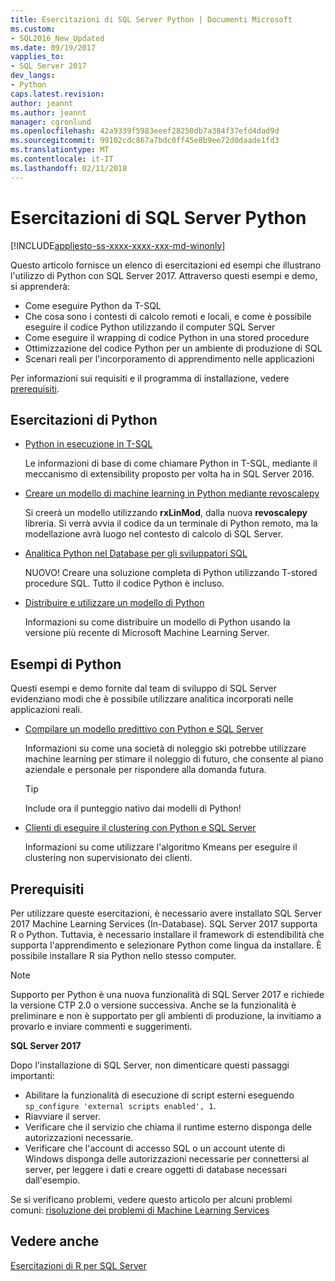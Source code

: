 ```yaml
---
title: Esercitazioni di SQL Server Python | Documenti Microsoft
ms.custom:
- SQL2016_New_Updated
ms.date: 09/19/2017
vapplies_to:
- SQL Server 2017
dev_langs:
- Python
caps.latest.revision: 
author: jeannt
ms.author: jeannt
manager: cgronlund
ms.openlocfilehash: 42a9339f5983eeef28250db7a384f37efd4dad9d
ms.sourcegitcommit: 99102cdc867a7bdc0ff45e8b9ee72d0daade1fd3
ms.translationtype: MT
ms.contentlocale: it-IT
ms.lasthandoff: 02/11/2018
---
```

# <a name="sql-server-python-tutorials"></a>Esercitazioni di SQL Server Python
[!INCLUDE[appliesto-ss-xxxx-xxxx-xxx-md-winonly](../../includes/appliesto-ss-xxxx-xxxx-xxx-md-winonly.md)]

Questo articolo fornisce un elenco di esercitazioni ed esempi che illustrano l'utilizzo di Python con SQL Server 2017. Attraverso questi esempi e demo, si apprenderà:

+ Come eseguire Python da T-SQL
+ Che cosa sono i contesti di calcolo remoti e locali, e come è possibile eseguire il codice Python utilizzando il computer SQL Server
+ Come eseguire il wrapping di codice Python in una stored procedure
+ Ottimizzazione del codice Python per un ambiente di produzione di SQL
+ Scenari reali per l'incorporamento di apprendimento nelle applicazioni

Per informazioni sui requisiti e il programma di installazione, vedere [prerequisiti](#bkmk_Prerequisites).

## <a name="bkmk_pythontutorials"></a>Esercitazioni di Python

+ [Python in esecuzione in T-SQL](run-python-using-t-sql.md)

   Le informazioni di base di come chiamare Python in T-SQL, mediante il meccanismo di extensibility proposto per volta ha in SQL Server 2016.

+ [Creare un modello di machine learning in Python mediante revoscalepy](use-python-revoscalepy-to-create-model.md)

   Si creerà un modello utilizzando **rxLinMod**, dalla nuova **revoscalepy** libreria. Si verrà avvia il codice da un terminale di Python remoto, ma la modellazione avrà luogo nel contesto di calcolo di SQL Server.

+ [Analitica Python nel Database per gli sviluppatori SQL](sqldev-in-database-python-for-sql-developers.md)

  NUOVO! Creare una soluzione completa di Python utilizzando T-stored procedure SQL. Tutto il codice Python è incluso.

+ [Distribuire e utilizzare un modello di Python](..\python\publish-consume-python-code.md)

  Informazioni su come distribuire un modello di Python usando la versione più recente di Microsoft Machine Learning Server.

## <a name="python-samples"></a>Esempi di Python

Questi esempi e demo fornite dal team di sviluppo di SQL Server evidenziano modi che è possibile utilizzare analitica incorporati nelle applicazioni reali.

+ [Compilare un modello predittivo con Python e SQL Server](https://microsoft.github.io/sql-ml-tutorials/python/rentalprediction/)

  Informazioni su come una società di noleggio ski potrebbe utilizzare machine learning per stimare il noleggio di futuro, che consente al piano aziendale e personale per rispondere alla domanda futura.

  > [!TIP]
  > Include ora il punteggio nativo dai modelli di Python!

+ [Clienti di eseguire il clustering con Python e SQL Server](https://microsoft.github.io/sql-ml-tutorials/python/customerclustering/)

    Informazioni su come utilizzare l'algoritmo Kmeans per eseguire il clustering non supervisionato dei clienti.

## <a name="bkmk_Prerequisites"></a>Prerequisiti

Per utilizzare queste esercitazioni, è necessario avere installato SQL Server 2017 Machine Learning Services (In-Database). SQL Server 2017 supporta R o Python. Tuttavia, è necessario installare il framework di estendibilità che supporta l'apprendimento e selezionare Python come lingua da installare. È possibile installare R sia Python nello stesso computer.

> [!NOTE]
>
> Supporto per Python è una nuova funzionalità di SQL Server 2017 e richiede la versione CTP 2.0 o versione successiva. Anche se la funzionalità è preliminare e non è supportato per gli ambienti di produzione, la invitiamo a provarlo e inviare commenti e suggerimenti.

**SQL Server 2017**

Dopo l'installazione di SQL Server, non dimenticare questi passaggi importanti:

+ Abilitare la funzionalità di esecuzione di script esterni eseguendo `sp_configure 'external scripts enabled', 1`.
+ Riavviare il server.
+ Verificare che il servizio che chiama il runtime esterno disponga delle autorizzazioni necessarie.
+ Verificare che l'account di accesso SQL o un account utente di Windows disponga delle autorizzazioni necessarie per connettersi al server, per leggere i dati e creare oggetti di database necessari dall'esempio.

Se si verificano problemi, vedere questo articolo per alcuni problemi comuni: [risoluzione dei problemi di Machine Learning Services](../machine-learning-troubleshooting-faq.md)

## <a name="see-also"></a>Vedere anche

[Esercitazioni di R per SQL Server](sql-server-r-tutorials.md)

